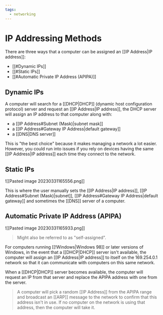 ```yaml
---
tags:
  - networking
---
```

# IP Addressing Methods

There are three ways that a computer can be assigned an [[IP Address|IP address]]:

- [[#Dynamic IPs]]
- [[#Static IPs]]
- [[#Automatic Private IP Address (APIPA)]]

## Dynamic IPs

A computer will search for a [[DHCP|DHCP]] (dynamic host configuration protocol) server and request an [[IP Address|IP address]], the DHCP server will assign an IP address to that computer along with:

- a [[IP Address#Subnet (Mask)|subnet mask]]
- a [[IP Address#Gateway IP Address|default gateway]]
- a [[DNS|DNS server]]

This is "the best choice" because it makes managing a network a lot easier. However, you could run into issues if you rely on devices having the same [[IP Address|IP address]] each time they connect to the network.

## Static IPs

![[Pasted image 20230331165556.png]]

This is where the user manually sets the [[IP Address|IP address]], [[IP Address#Subnet (Mask)|subnet]], [[IP Address#Gateway IP Address|default gateway]] and sometimes the [[DNS]] server of a computer.

## Automatic Private IP Address (APIPA)

![[Pasted image 20230331165933.png]]

>Might also be referred to as "self-assigned".

For computers running [[!Windows|Windows 98]] or later versions of Windows, in the event that a [[DHCP|DHCP]] server isn't available, the computer will assign an [[IP Address|IP address]] to itself on the 169.254.0.1 network so that it can communicate with computers on this same network.

When a [[DHCP|DHCP]] server becomes available, the computer will request an IP from that server and replace the APIPA address with one from the server.

>A computer will pick a random [[IP Address]] from the APIPA range and broadcast an [[ARP]] message to the network to confirm that this address isn't in use. If no computer on the network is using that address, then the computer will take it.
